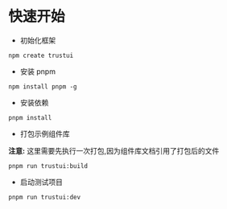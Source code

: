# 快速开始

- 初始化框架

```
npm create trustui
```

- 安装 pnpm

```
npm install pnpm -g
```

- 安装依赖

```
pnpm install
```

- 打包示例组件库

**注意:** 这里需要先执行一次打包,因为组件库文档引用了打包后的文件

```
pnpm run trustui:build
```

- 启动测试项目

```
pnpm run trustui:dev
```
